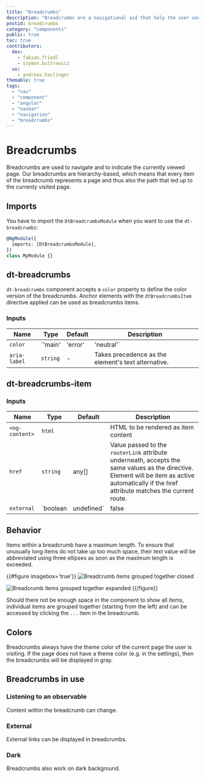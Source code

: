 ```yaml
---
title: "Breadcrumbs"
description: "Breadcrumbs are a navigational aid that help the user understand on what page they are and what path led them there."
postid: breadcrumbs
category: "components"
public: true
toc: true
contributors:
  dev:
    - fabian.friedl
    - szymon.bultrowicz
  ux:
    - andreas.haslinger
themable: true
tags:
  - "nav"
  - "component"
  - "angular"
  - "navbar"
  - "navigation"
  - "breadcrumbs"
---
```


# Breadcrumbs

Breadcrumbs are used to navigate and to indicate the currently viewed page. Our breadcrumbs are hierarchy-based, which means that every item of the breadcrumb represents a page and thus also the path that led up to the currenty visited page. 

<component-demo name="BreadcrumbsDefaultExample"></component-demo>

## Imports

You have to import the `DtBreadcrumbsModule` when you want to use the
`dt-breadcrumbs`:

```typescript
@NgModule({
  imports: [DtBreadcrumbsModule],
})
class MyModule {}
```

## dt-breadcrumbs

`dt-breadcrumbs` component accepts a `color` property to define the color
version of the breadcrumbs. Anchor elements with the `dtBreadcrumbsItem`
directive applied can be used as breadcrumbs items.

### Inputs

| Name         | Type                           | Default | Description                                                                            |
| ------------ | ------------------------------ | ------- | -------------------------------------------------------------------------------------- |
| `color`      | `'main' | 'error' | 'neutral'` | `main`  | Current variation of the theme color which is applied to the color of the breadcrumbs. |
| `aria-label` | `string`                       | -       | Takes precedence as the element's text alternative.                                    |

## dt-breadcrumbs-item

### Inputs

| Name           | Type                  | Default | Description                                                                                                                                                                                    |
| -------------- | --------------------- | ------- | ---------------------------------------------------------------------------------------------------------------------------------------------------------------------------------------------- |
| `<ng-content>` | `html`                |         | HTML to be rendered as item content                                                                                                                                                            |
| `href`         | `string`              | any[]   | Value passed to the `routerLink` attribute underneath, accepts the same values as the directive. Element will be item as active automatically if the href attribute matches the current route. |
| `external`     | `boolean | undefined` | false   | If empty or truthy parameter given, the `href` attribute will not be interpreted as internal router link but rather as en external href                                 

## Behavior

Items within a breadcrumb have a maximum length. To ensure that unusually long items do not take up too much space, their text value will be abbreviated using three ellipses as soon as the maximum length is exceeded. 

{{#figure imagebox='true'}}
![Breadcrumb items grouped together closed](https://dt-cdn.net/images/breadcrumb-grouping-closed-530-50b55aee7f.png)

![Breadcrumb items grouped together expanded](https://dt-cdn.net/images/breadcrumb-grouping-expanded-530-c1e0bd5e27.png)
{{/figure}}

Should there not be enough space in the component to show all items, individual items are grouped together (starting from the left) and can be accessed by clicking the `...` item in the breadcrumb.

## Colors

Breadcrumbs always have the theme color of the current page the user is visiting. If the page does not have a theme color (e.g. in the settings), then the breadcrumbs will be displayed in gray.

<docs-source-example example="BreadcrumbsColorExample"></docs-source-example>


## Breadcrumbs in use

### Listening to an observable

Content within the breadcrumb can change.

<docs-source-example example="BreadcrumbsObservableExample"></docs-source-example>

### External

External links can be displayed in breadcrumbs.

<docs-source-example example="BreadcrumbsExternalExample"></docs-source-example>

### Dark

Breadcrumbs also work on dark background.

<docs-source-example example="BreadcrumbsDarkExample" themedark="true"></docs-source-example>



